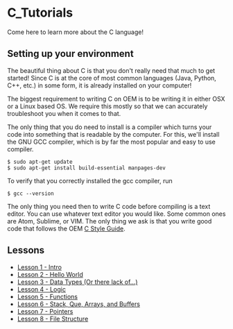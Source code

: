 # C_Tutorials
Come here to learn more about the C language!

## Setting up your environment
The beautiful thing about C is that you don't really need that much to get started! Since C is at the core of most common languages (Java, Python, C++, etc.) in some form, it is already installed on your computer!

The biggest requirement to writing C on OEM is to be writing it in either OSX or a Linux based OS. We require this mostly so that we can accurately troubleshoot you when it comes to that. 

The only thing that you do need to install is a compiler which turns your code into something that is readable by the computer. For this, we'll install the GNU GCC compiler, which is by far the most popular and easy to use compiler.

```
$ sudo apt-get update
$ sudo apt-get install build-essential manpages-dev
```

To verify that you correctly installed the gcc compiler, run

```
$ gcc --version
```

The only thing you need then to write C code before compiling is a text editor. You can use whatever text editor you would like. Some common ones are Atom, Sublime, or VIM. The only thing we ask is that you write good code that follows the OEM [C Style Guide](https://github.com/olin-electric-motorsports/Programming_Tutorials/tree/master/GeneralTutorials/Style_Guide).

## Lessons
- [Lesson 1 - Intro](Intro.md)
- [Lesson 2 - Hello World](Hello_world.md) 
- [Lesson 3 - Data Types (Or there lack of...)](Data_types.md)
- [Lesson 4 - Logic](Logic.md)
- [Lesson 5 - Functions](Functions.md)
- [Lesson 6 - Stack, Que, Arrays, and Buffers](Stacks_etc.md)
- [Lesson 7 - Pointers](Pointers.md)
- [Lesson 8 - File Structure](File_structure.md)
